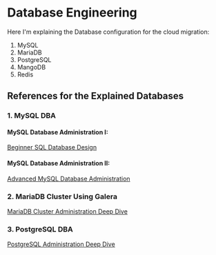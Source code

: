 # Database Engineering

Here I'm explaining the Database configuration for the cloud migration:

1. MySQL
2. MariaDB
3. PostgreSQL
4. MangoDB
5. Redis

## References for the Explained Databases

### 1. MySQL DBA

#### MySQL Database Administration I: 
[Beginner SQL Database Design](https://www.udemy.com/course/mysql-dba-for-beginners)

#### MySQL Database Administration II:
[Advanced MySQL Database Administration](https://www.udemy.com/course/advanced-mysql-database-administration-dba)


### 2. MariaDB Cluster Using Galera

[MariaDB Cluster Administration Deep Dive](https://acloudguru.com/course/mariadb-cluster-admin-deep-dive)


### 3. PostgreSQL DBA

[PostgreSQL Administration Deep Dive](https://acloudguru.com/course/postgresql-administration-deep-dive)


